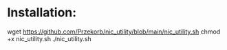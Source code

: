 # Installation:
wget https://github.com/Przekorb/nic_utility/blob/main/nic_utility.sh
chmod +x nic_utility.sh
./nic_utility.sh
